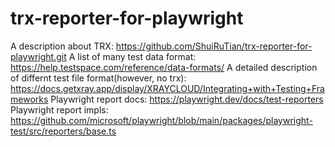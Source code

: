 # trx-reporter-for-playwright
A description about TRX: https://github.com/ShuiRuTian/trx-reporter-for-playwright.git
A list of many test data format: https://help.testspace.com/reference/data-formats/
A detailed description of differnt test file format(however, no trx): https://docs.getxray.app/display/XRAYCLOUD/Integrating+with+Testing+Frameworks
Playwright report docs: https://playwright.dev/docs/test-reporters
Playwright report impls: https://github.com/microsoft/playwright/blob/main/packages/playwright-test/src/reporters/base.ts
